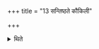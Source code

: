 +++
title = "13 सन्तिष्ठते कौकिली"

+++

<details><summary>थिते</summary>

13. (Herewith the performance of) the Kaukilī (Sautrāmaṇī) stands completely established (i.e. concluded).  
</details>
